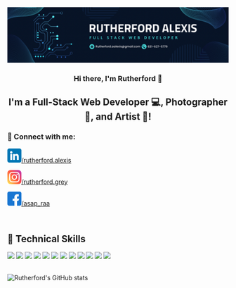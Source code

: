 <img src="img/BAF928D1-2106-4FA4-8D8F-DDD2B1B4BEF5.png" alt="my banner">

<h3 align="center">
Hi there, I'm Rutherford 👋
</h3>

<h2 align="center">
I'm a Full-Stack Web Developer 💻, Photographer 📸, and Artist 🎨!
</h2>

### 🤝 Connect with me:

 <a href="https://www.linkedin.com/in/rutherford-alexis/"><img src="img/linkedin.png" alt="Rutherford Alexis | LinkedIn"/>/rutherford.alexis</a>

 <a href="https://www.instagram.com/asap_raa/"><img src="img/instagram.png" alt="Rutherford Alexis | Instagram"/>/rutherford.grey</a>

 <a href="https://www.facebook.com/rutherford.grey/"><img src="img/facebook.png" alt="Rutherford Alexis | Facebook"/>/asap_raa</a>

</br>

## 💼 Technical Skills
<div align="start">
 <img src="https://img.shields.io/badge/React-20232A?style=for-the-badge&logo=react&logoColor=61DAFB">

 <img src="https://img.shields.io/badge/Redux-593D88?style=for-the-badge&logo=redux&logoColor=white">

 <img src="	https://img.shields.io/badge/SQLite-07405E?style=for-the-badge&logo=sqlite&logoColor=white">

 <img src="https://img.shields.io/badge/Heroku-430098?style=for-the-badge&logo=heroku&logoColor=white">

 <img src="https://img.shields.io/badge/json%20web%20tokens-323330?style=for-the-badge&logo=json-web-tokens&logoColor=pink">

 <img src="https://img.shields.io/badge/Express.js-404D59?style=for-the-badge">

 <img src="https://img.shields.io/badge/HTML5-E34F26?style=for-the-badge&logo=html5&logoColor=white">

 <img src="https://img.shields.io/badge/Javasrcipt-323330?style=for-the-badge&logo=javasrcipt&logoColor=F7DF1E">

 <img src="https://img.shields.io/badge/Node.js-43853D?style=for-the-badge&logo=node.js&logoColor=white">

 <img src="https://img.shields.io/badge/Javasrcipt-323330?style=for-the-badge&logo=javasrcipt&logoColor=F7DF1E">

 <img src="https://img.shields.io/badge/CSS-239120?&style=for-the-badge&logo=css3&logoColor=white">

 <img src="https://img.shields.io/badge/HTML-239120?style=for-the-badge&logo=html5&logoColor=white">
</div>

</br>

![Rutherford's GitHub stats](https://github-readme-stats.vercel.app/api?username=Rutherford-Git&show_icons=true&theme=tokyonight)


<!--
**Rutherford-Git/Rutherford-Git** is a ✨ _special_ ✨ repository because its `README.md` (this file) appears on your GitHub profile.

Here are some ideas to get you started:

- 🔭 I’m currently working on ...
- 🌱 I’m currently learning ...
- 👯 I’m looking to collaborate on ...
- 🤔 I’m looking for help with ...
- 💬 Ask me about ...
- 📫 How to reach me: ...
- 😄 Pronouns: ...
- ⚡ Fun fact: ...
-->
